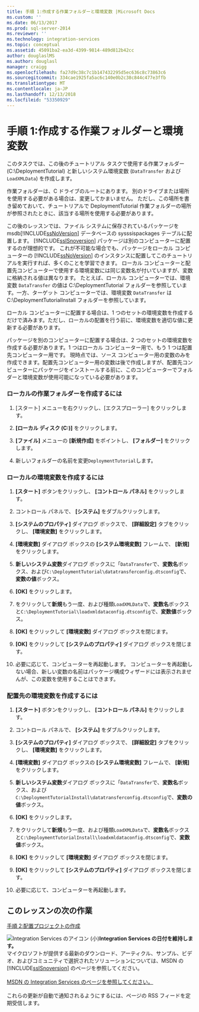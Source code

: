 ```yaml
---
title: 手順 1:作成する作業フォルダーと環境変数 |Microsoft Docs
ms.custom: ''
ms.date: 06/13/2017
ms.prod: sql-server-2014
ms.reviewer: ''
ms.technology: integration-services
ms.topic: conceptual
ms.assetid: 45091ba2-ea3d-4399-9814-489d812b42cc
author: douglaslMS
ms.author: douglasl
manager: craigg
ms.openlocfilehash: fa27d9c38c7c1b147432295d5ec636c8c73863c6
ms.sourcegitcommit: 334cae1925fa5ac6c140e0b2c38c844c477e3ffb
ms.translationtype: MT
ms.contentlocale: ja-JP
ms.lasthandoff: 12/13/2018
ms.locfileid: "53350929"
---
```

# <a name="step-1-creating-working-folders-and-environment-variables"></a>手順 1:作成する作業フォルダーと環境変数
  このタスクでは、この後のチュートリアル タスクで使用する作業フォルダー (C:\DeploymentTutorial) と新しいシステム環境変数 (`DataTransfer` および `LoadXMLData`) を作成します。  
  
 作業フォルダーは、C ドライブのルートにあります。 別のドライブまたは場所を使用する必要がある場合は、変更してかまいません。 ただし、この場所を書き留めておいて、チュートリアルで DeploymentTutorial 作業フォルダーの場所が参照されたときに、該当する場所を使用する必要があります。  
  
 この後のレッスンでは、ファイル システムに保存されているパッケージを msdb[!INCLUDE[ssNoVersion](../includes/ssnoversion-md.md)] データベースの sysssispackages テーブルに配置します。 [!INCLUDE[ssISnoversion](../includes/ssisnoversion-md.md)] パッケージは別のコンピューターに配置するのが理想的です。 これが不可能な場合でも、パッケージをローカル コンピューターの [!INCLUDE[ssNoVersion](../includes/ssnoversion-md.md)] のインスタンスに配置してこのチュートリアルを実行すれば、多くのことを学習できます。 ローカル コンピューターと配置先コンピューターで使用する環境変数には同じ変数名が付いていますが、変数に格納される値は異なります。 たとえば、ローカル コンピューターでは、環境変数 `DataTransfer` の値は C:\DeploymentTutorial フォルダーを参照しています。一方、ターゲット コンピューターでは、環境変数 `DataTransfer` は C:\DeploymentTutorialInstall フォルダーを参照しています。  
  
 ローカル コンピューターに配置する場合は、1 つのセットの環境変数を作成するだけで済みます。ただし、ローカルの配置を行う前に、環境変数を適切な値に更新する必要があります。  
  
 パッケージを別のコンピューターに配置する場合は、2 つのセットの環境変数を作成する必要があります。1 つはローカル コンピューター用で、もう 1 つは配置先コンピューター用です。 現時点では、ソース コンピューター用の変数のみを作成できます。配置先コンピューター用の変数は後で作成しますが、配置先コンピューターにパッケージをインストールする前に、このコンピューターでフォルダーと環境変数が使用可能になっている必要があります。  
  
### <a name="to-create-the-local-working-folder"></a>ローカルの作業フォルダーを作成するには  
  
1.  [スタート] メニューを右クリックし、[エクスプローラー] をクリックします。  
  
2.  **[ローカル ディスク (C:)]** をクリックします。  
  
3.  **[ファイル]** メニューの **[新規作成]** をポイントし、 **[フォルダー]** をクリックします。  
  
4.  新しいフォルダーの名前を変更`DeploymentTutorial`します。  
  
### <a name="to-create-local-environment-variables"></a>ローカルの環境変数を作成するには  
  
1.  **[スタート]** ボタンをクリックし、 **[コントロール パネル]** をクリックします。  
  
2.  コントロール パネルで、 **[システム]** をダブルクリックします。  
  
3.  **[システムのプロパティ]** ダイアログ ボックスで、 **[詳細設定]** タブをクリックし、 **[環境変数]** をクリックします。  
  
4.  **[環境変数]** ダイアログ ボックスの **[システム環境変数]** フレームで、 **[新規]** をクリックします。  
  
5.  **新しいシステム変数**ダイアログ ボックスに「`DataTransfer`で、**変数名**ボックス、および`C:\DeploymentTutorial\datatransferconfig.dtsconfig`で、**変数の値**ボックス。  
  
6.  **[OK]** をクリックします。  
  
7.  をクリックして**新規**もう一度、および種類`LoadXMLData`で、**変数名**ボックスと`C:\DeploymentTutorial\loadxmldataconfig.dtsconfig`で、**変数値**ボックス。  
  
8.  **[OK]** をクリックして **[環境変数]** ダイアログ ボックスを閉じます。  
  
9. **[OK]** をクリックして **[システムのプロパティ]** ダイアログ ボックスを閉じます。  
  
10. 必要に応じて、コンピューターを再起動します。 コンピューターを再起動しない場合、新しい変数の名前はパッケージ構成ウィザードには表示されませんが、この変数を使用することはできます。  
  
### <a name="to-create-destination-environment-variables"></a>配置先の環境変数を作成するには  
  
1.  **[スタート]** ボタンをクリックし、 **[コントロール パネル]** をクリックします。  
  
2.  コントロール パネルで、 **[システム]** をダブルクリックします。  
  
3.  **[システムのプロパティ]** ダイアログ ボックスで、 **[詳細設定]** タブをクリックし、 **[環境変数]** をクリックします。  
  
4.  **[環境変数]** ダイアログ ボックスの **[システム環境変数]** フレームで、 **[新規]** をクリックします。  
  
5.  **新しいシステム変数**ダイアログ ボックスに「`DataTransfer`で、**変数名**ボックス、および`C:\DeploymentTutorialInstall\datatransferconfig.dtsconfig`で、**変数の値**ボックス。  
  
6.  **[OK]** をクリックします。  
  
7.  をクリックして**新規**もう一度、および種類`LoadXMLData`で、**変数名**ボックスと`C:\DeploymentTutorialInstall\loadxmldataconfig.dtsconfig`で、**変数値**ボックス。  
  
8.  **[OK]** をクリックして **[環境変数]** ダイアログ ボックスを閉じます。  
  
9. **[OK]** をクリックして **[システムのプロパティ]** ダイアログ ボックスを閉じます。  
  
10. 必要に応じて、コンピューターを再起動します。  
  
## <a name="next-task-in-lesson"></a>このレッスンの次の作業  
 [手順 2:配置プロジェクトの作成](../integration-services/lesson-1-2-creating-the-deployment-project.md)  
  
![Integration Services のアイコン (小)](media/dts-16.gif "Integration Services アイコン (小)")**Integration Services の日付を維持します。**<br /> マイクロソフトが提供する最新のダウンロード、アーティクル、サンプル、ビデオ、およびコミュニティで選択されたソリューションについては、MSDN の [!INCLUDE[ssISnoversion](../includes/ssisnoversion-md.md)] のページを参照してください。<br /><br /> [MSDN の Integration Services のページを参照してください。](https://go.microsoft.com/fwlink/?LinkId=136655)<br /><br /> これらの更新が自動で通知されるようにするには、ページの RSS フィードを定期受信します。  
  
  
